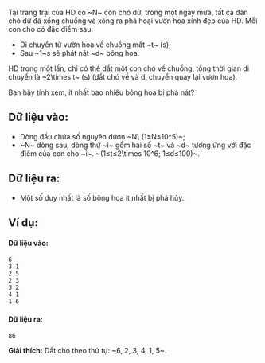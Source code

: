 Tại trang trại của HD có ~N~ con chó dữ, trong một ngày mưa, tất cả đàn chó dữ đã xổng chuồng và xông ra phá hoại vườn hoa xinh đẹp của HD. Mỗi con cho có đặc điểm sau:
- Di chuyển từ vườn hoa về chuồng mất ~t~ (s);
- Sau ~1~s sẽ phát nát ~d~ bông hoa.

HD trong một lần, chỉ có thể dắt một con chó về chuồng, tổng thời gian di chuyển là ~2\times t~ (s) (dắt chó về và di chuyển quay lại vườn hoa).

Bạn hãy tính xem, ít nhất bao nhiêu bông hoa bị phá nát?
## Dữ liệu vào:
- Dòng đầu chứa số nguyên dươn ~N\ (1≤N≤10^5)~;
- ~N~ dòng sau, dòng thứ ~i~ gồm hai số ~t~ và ~d~ tương ứng với đặc điểm của con cho ~i~. ~(1≤t≤2\times 10^6; 1≤d≤100)~.

## Dữ liệu ra:
- Một số duy nhất là số bông hoa ít nhất bị phá hủy.

## Ví dụ:
#### Dữ liệu vào:
```
6
3 1
2 5
2 3
3 2
4 1
1 6
```

#### Dữ liệu ra:
```
86
```

**Giải thích:** Dắt chó theo thứ tự: ~6, 2, 3, 4, 1, 5~.